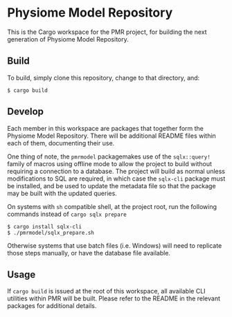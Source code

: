 # Physiome Model Repository

This is the Cargo workspace for the PMR project, for building the next
generation of Physiome Model Repository.

## Build

To build, simply clone this repository, change to that directory, and:

```console
$ cargo build
```

## Develop

Each member in this workspace are packages that together form the
Physiome Model Repository.  There will be additional README files within
each of them, documenting their use.

One thing of note, the `pmrmodel` packagemakes  use of the
`sqlx::query!` family of macros using offline mode to allow the project
to build without requiring a connection to a database.  The project will
build as normal unless modifications to SQL are required, in which case
the `sqlx-cli` package must be installed, and be used to update the
metadata file so that the package may be built with the updated queries.

On systems with `sh` compatible shell, at the project root, run the
following commands instead of `cargo sqlx prepare`

```console
$ cargo install sqlx-cli
$ ./pmrmodel/sqlx_prepare.sh
```

Otherwise systems that use batch files (i.e. Windows) will need to
replicate those steps manually, or have the database file available.

## Usage

If `cargo build` is issued at the root of this workspace, all available
CLI utilities within PMR will be built.  Please refer to the README in
the relevant packages for additional details.
